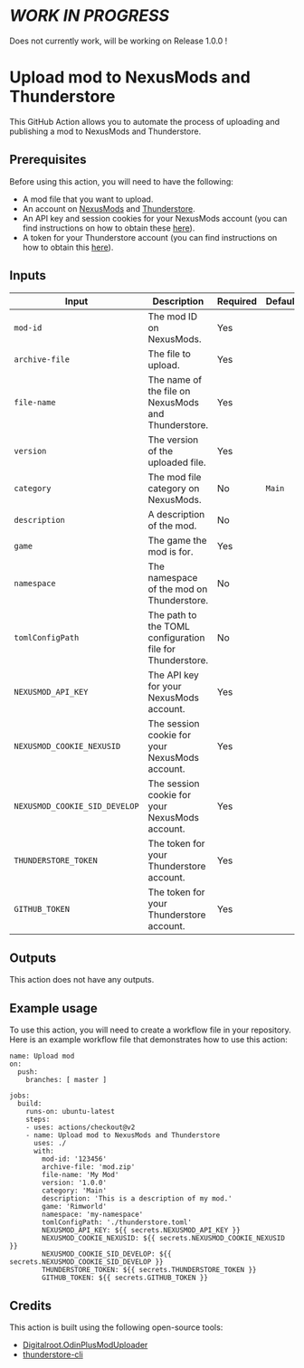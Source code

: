 # ___WORK IN PROGRESS___
Does not currently work, will be working on Release 1.0.0 !


# Upload mod to NexusMods and Thunderstore

This GitHub Action allows you to automate the process of uploading and publishing a mod to NexusMods and Thunderstore.

## Prerequisites

Before using this action, you will need to have the following:

- A mod file that you want to upload.
- An account on [NexusMods](https://www.nexusmods.com/) and [Thunderstore](https://www.thunderstore.io/).
- An API key and session cookies for your NexusMods account (you can find instructions on how to obtain these [here](https://help.nexusmods.com/article/100-obtaining-an-api-key)).
- A token for your Thunderstore account (you can find instructions on how to obtain this [here](https://docs.thunderstore.io/docs/getting-started/authentication/)).

## Inputs

| Input                    | Description                                                                                                                                      | Required | Default |
|--------------------------|--------------------------------------------------------------------------------------------------------------------------------------------------|----------|---------|
| `mod-id`                 | The mod ID on NexusMods.                                                                                                                        | Yes      |         |
| `archive-file`           | The file to upload.                                                                                                                             | Yes      |         |
| `file-name`              | The name of the file on NexusMods and Thunderstore.                                                                                              | Yes      |         |
| `version`                | The version of the uploaded file.                                                                                                              | Yes      |         |
| `category`               | The mod file category on NexusMods.                                                                                                             | No       | `Main`  |
| `description`            | A description of the mod.                                                                                                                        | No       |         |
| `game`                   | The game the mod is for.                                                                                                                        | Yes      |         |
| `namespace`              | The namespace of the mod on Thunderstore.                                                                                                        | No       |         |
| `tomlConfigPath`         | The path to the TOML configuration file for Thunderstore.                                                                                         | No       |         |
| `NEXUSMOD_API_KEY`       | The API key for your NexusMods account.                                                                                                          | Yes      |         |
| `NEXUSMOD_COOKIE_NEXUSID`| The session cookie for your NexusMods account.                                                                                                     | Yes      |         |
| `NEXUSMOD_COOKIE_SID_DEVELOP` | The session cookie for your NexusMods account.                                                                                                    | Yes      |         |
| `THUNDERSTORE_TOKEN`     | The token for your Thunderstore account.                                                                                                          | Yes      |         |
| `GITHUB_TOKEN`           | The token for your Thunderstore account.                                                                                                          | Yes      |         |

## Outputs

This action does not have any outputs.

## Example usage

To use this action, you will need to create a workflow file in your repository. Here is an example workflow file that demonstrates how to use this action:

```
name: Upload mod
on:
  push:
    branches: [ master ]

jobs:
  build:
    runs-on: ubuntu-latest
    steps:
    - uses: actions/checkout@v2
    - name: Upload mod to NexusMods and Thunderstore
      uses: ./
      with:
        mod-id: '123456'
        archive-file: 'mod.zip'
        file-name: 'My Mod'
        version: '1.0.0'
        category: 'Main'
        description: 'This is a description of my mod.'
        game: 'Rimworld'
        namespace: 'my-namespace'
        tomlConfigPath: './thunderstore.toml'
        NEXUSMOD_API_KEY: ${{ secrets.NEXUSMOD_API_KEY }}
        NEXUSMOD_COOKIE_NEXUSID: ${{ secrets.NEXUSMOD_COOKIE_NEXUSID }}
        NEXUSMOD_COOKIE_SID_DEVELOP: ${{ secrets.NEXUSMOD_COOKIE_SID_DEVELOP }}
        THUNDERSTORE_TOKEN: ${{ secrets.THUNDERSTORE_TOKEN }}
        GITHUB_TOKEN: ${{ secrets.GITHUB_TOKEN }}

```

## Credits

This action is built using the following open-source tools:

- [Digitalroot.OdinPlusModUploader](https://github.com/Digitalroot-Valheim/Digitalroot.OdinPlusModUploader/)
- [thunderstore-cli](https://github.com/thunderstore-io/thunderstore-cli)
